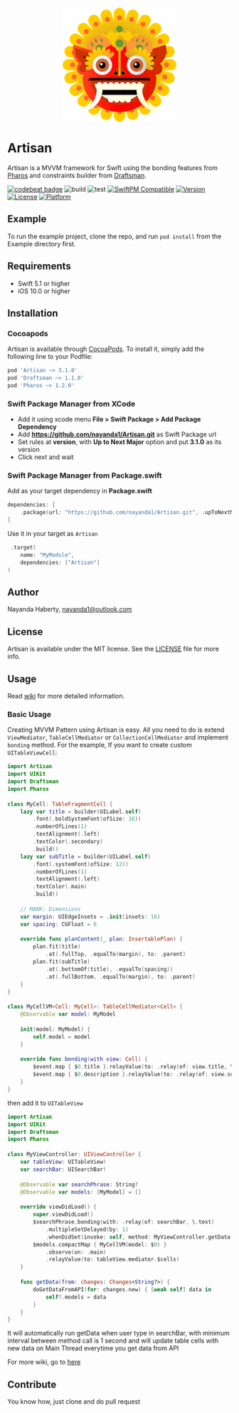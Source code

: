 <p align="center">
  <img width="256" height="256" src="Artisan.png"/>
</p>

# Artisan

Artisan is a MVVM framework for Swift using the bonding features from [Pharos](https://github.com/nayanda1/Pharos) and constraints builder from [Draftsman](https://github.com/nayanda1/Draftsman).

[![codebeat badge](https://codebeat.co/badges/a3e6f380-c48e-44bb-997c-56b9615c64b3)](https://codebeat.co/projects/github-com-nayanda1-artisan-main)
![build](https://github.com/nayanda1/Artisan/workflows/build/badge.svg)
![test](https://github.com/nayanda1/Artisan/workflows/test/badge.svg)
[![SwiftPM Compatible](https://img.shields.io/badge/SwiftPM-Compatible-brightgreen)](https://swift.org/package-manager/)
[![Version](https://img.shields.io/cocoapods/v/Artisan.svg?style=flat)](https://cocoapods.org/pods/Artisan)
[![License](https://img.shields.io/cocoapods/l/Artisan.svg?style=flat)](https://cocoapods.org/pods/Artisan)
[![Platform](https://img.shields.io/cocoapods/p/Artisan.svg?style=flat)](https://cocoapods.org/pods/Artisan)

## Example

To run the example project, clone the repo, and run `pod install` from the Example directory first.

## Requirements

- Swift 5.1 or higher
- iOS 10.0 or higher

## Installation

### Cocoapods

Artisan is available through [CocoaPods](https://cocoapods.org). To install
it, simply add the following line to your Podfile:

```ruby
pod 'Artisan ~> 3.1.0'
pod 'Draftsman ~> 1.1.0'
pod 'Pharos ~> 1.2.0'
```

### Swift Package Manager from XCode

- Add it using xcode menu **File > Swift Package > Add Package Dependency**
- Add **https://github.com/nayanda1/Artisan.git** as Swift Package url
- Set rules at **version**, with **Up to Next Major** option and put **3.1.0** as its version
- Click next and wait

### Swift Package Manager from Package.swift

Add as your target dependency in **Package.swift**

```swift
dependencies: [
    .package(url: "https://github.com/nayanda1/Artisan.git", .upToNextMajor(from: "3.1.0"))
]
```

Use it in your target as `Artisan`

```swift
 .target(
    name: "MyModule",
    dependencies: ["Artisan"]
)
```

## Author

Nayanda Haberty, nayanda1@outlook.com

## License

Artisan is available under the MIT license. See the [LICENSE](LICENSE) file for more info.

## Usage

Read [wiki](https://github.com/nayanda1/Artisan/wiki) for more detailed information.

### Basic Usage

Creating MVVM Pattern using Artisan is easy. All you need to do is extend `ViewMediator`, `TableCellMediator` or `CollectionCellMediator` and implement `bonding` method.
For the example, If you want to create custom `UITableViewCell`:

```swift
import Artisan
import UIKit
import Draftsman
import Pharos

class MyCell: TableFragmentCell {
    lazy var title = builder(UILabel.self)
        .font(.boldSystemFont(ofSize: 16))
        .numberOfLines(1)
        .textAlignment(.left)
        .textColor(.secondary)
        .build()
    lazy var subTitle = builder(UILabel.self)
        .font(.systemFont(ofSize: 12))
        .numberOfLines(1)
        .textAlignment(.left)
        .textColor(.main)
        .build()
    
    // MARK: Dimensions
    var margin: UIEdgeInsets = .init(insets: 16)
    var spacing: CGFloat = 6
    
    override func planContent(_ plan: InsertablePlan) {
        plan.fit(title)
            .at(.fullTop, .equalTo(margin), to: .parent)
        plan.fit(subTitle)
            .at(.bottomOf(title), .equalTo(spacing))
            .at(.fullBottom, .equalTo(margin), to: .parent)
    }
}

class MyCellVM<Cell: MyCell>: TableCellMediator<Cell> {
    @Observable var model: MyModel
    
    init(model: MyModel) {
        self.model = model
    }

    override func bonding(with view: Cell) {
        $event.map { $0.title }.relayValue(to: .relay(of: view.title, \.text))
        $event.map { $0.description }.relayValue(to: .relay(of: view.subTitle, \.text))
    }
}
```

then add it to `UITableView`

```swift
import Artisan
import UIKit
import Draftsman
import Pharos

class MyViewController: UIViewController {
    var tableView: UITableView!
    var searchBar: UISearchBar!
  
    @Observable var searchPhrase: String?
    @Observable var models: [MyModel] = []

    override viewDidLoad() {
        super.viewDidLoad()
        $searchPhrase.bonding(with: .relay(of: searchBar, \.text)
            .multipleSetDelayed(by: 1)
            .whenDidSet(invoke: self, method: MyViewController.getData(from:))
        $models.compactMap { MyCellVM(model: $0) }
            .observe(on: .main)
            .relayValue(to: tableView.mediator.$cells)
    }

    func getData(from: changes: Changes<String?>) {
        doGetDataFromAPI(for: changes.new) { [weak self] data in
            self?.models = data
        }
    }
}
```

It will automatically run getData when user type in searchBar, with minimum interval between method call is 1 second and will update table cells with new data on Main Thread everytime you get data from API

For more wiki, go to [here](https://github.com/nayanda1/Artisan/wiki)

## Contribute

You know how, just clone and do pull request
